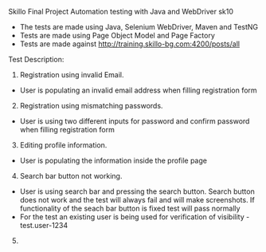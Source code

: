 Skillo Final Project
Automation testing with Java and WebDriver sk10

- The tests are made using Java, Selenium WebDriver, Maven and TestNG
- Tests are made using Page Object Model and Page Factory
- Tests are made against http://training.skillo-bg.com:4200/posts/all

Test Description:
1) Registration using invalid Email. 
- User is populating an invalid email address when filling registration form
2) Registration using mismatching passwords.
- User is using two different inputs for password and confirm password when filling registration form
3) Editing profile information.
- User is populating the information inside the profile page
4) Search bar button not working.
- User is using search bar and pressing the search button. Search button does not work and the test will always fail and will make screenshots. If functionality of the seach bar button is fixed test will pass normally
- For the test an existing user is being used for verification of visibility - test.user-1234
5)
